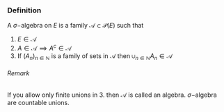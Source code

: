 ### Definition
A $\sigma-$algebra on $E$ is a family $\mathcal A\subset \mathcal{P}(E)$ such that
1. $E \in \mathcal A$
2. $A\in \mathcal A \implies A^c \in \mathcal A$
3. If $(A_n)_{n\in \mathbb N}$ is a family of sets in $\mathcal A$ then $\cup_{n\in \mathbb N}A_{n}\in \mathcal A$
###### Remark
If you allow only finite unions in 3. then $\mathcal A$ is called an algebra.
$\sigma-$algebra are countable unions.